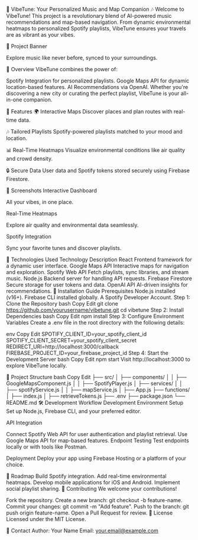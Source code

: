 🎵 VibeTune: Your Personalized Music and Map Companion 🎶
Welcome to VibeTune! This project is a revolutionary blend of AI-powered music recommendations and map-based navigation. From dynamic environmental heatmaps to personalized Spotify playlists, VibeTune ensures your travels are as vibrant as your vibes.

🌟 Project Banner

Explore music like never before, synced to your surroundings.

📖 Overview
VibeTune combines the power of:

Spotify Integration for personalized playlists.
Google Maps API for dynamic location-based features.
AI Recommendations via OpenAI.
Whether you're discovering a new city or curating the perfect playlist, VibeTune is your all-in-one companion.

🚀 Features
🌍 Interactive Maps
Discover places and plan routes with real-time data.

🎶 Tailored Playlists
Spotify-powered playlists matched to your mood and location.

📊 Real-Time Heatmaps
Visualize environmental conditions like air quality and crowd density.

🔒 Secure Data
User data and Spotify tokens stored securely using Firebase Firestore.

📸 Screenshots
Interactive Dashboard

All your vibes, in one place.

Real-Time Heatmaps

Explore air quality and environmental data seamlessly.

Spotify Integration

Sync your favorite tunes and discover playlists.

🔧 Technologies Used
Technology	Description
React	Frontend framework for a dynamic user interface.
Google Maps API	Interactive maps for navigation and exploration.
Spotify Web API	Fetch playlists, sync libraries, and stream music.
Node.js	Backend server for handling API requests.
Firebase Firestore	Secure storage for user tokens and data.
OpenAI API	AI-driven insights for recommendations.
📜 Installation Guide
Prerequisites
Node.js installed (v16+).
Firebase CLI installed globally.
A Spotify Developer Account.
Step 1: Clone the Repository
bash
Copy
Edit
git clone https://github.com/yourusername/vibetune.git
cd vibetune
Step 2: Install Dependencies
bash
Copy
Edit
npm install
Step 3: Configure Environment Variables
Create a .env file in the root directory with the following details:

env
Copy
Edit
SPOTIFY_CLIENT_ID=your_spotify_client_id
SPOTIFY_CLIENT_SECRET=your_spotify_client_secret
REDIRECT_URI=http://localhost:3000/callback
FIREBASE_PROJECT_ID=your_firebase_project_id
Step 4: Start the Development Server
bash
Copy
Edit
npm start
Visit http://localhost:3000 to explore VibeTune locally.

📂 Project Structure
bash
Copy
Edit
├── src/
│   ├── components/
│   │   ├── GoogleMapsComponent.js
│   │   ├── SpotifyPlayer.js
│   ├── services/
│   │   ├── spotifyService.js
│   │   ├── mapService.js
│   ├── App.js
├── functions/
│   ├── index.js
│   ├── retrieveTokens.js
├── .env
├── package.json
└── README.md
🛠️ Development Workflow
Development Environment Setup
Set up Node.js, Firebase CLI, and your preferred editor.

API Integration

Connect Spotify Web API for user authentication and playlist retrieval.
Use Google Maps API for map-based features.
Endpoint Testing
Test endpoints locally or with tools like Postman.

Deployment
Deploy your app using Firebase Hosting or a platform of your choice.

📅 Roadmap
 Build Spotify integration.
 Add real-time environmental heatmaps.
 Develop mobile applications for iOS and Android.
 Implement social playlist sharing.
🤝 Contributing
We welcome your contributions!

Fork the repository.
Create a new branch: git checkout -b feature-name.
Commit your changes: git commit -m "Add feature".
Push to the branch: git push origin feature-name.
Open a Pull Request for review.
📜 License
Licensed under the MIT License.

📧 Contact
Author: Your Name
Email: your.email@example.com

